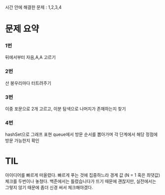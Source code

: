 시간 안에 해결한 문제 : 1,2,3,4

# 문제 요약

### 1번

뒤에서부터 자음,A,A 고르기

### 2번

산 봉우리마다 터트려주기

### 3번

이중 포문으로 2개 고르고,
이분 탐색으로 나머지가 존재하는지 찾기

### 4번

hashSet으로 그래프 표현
queue에서 방문 순서를 뽑아가며
각 단계에서 해당 정점에 방문 가능한지 확인

# TIL

아이디어를 빠르게 떠올렸다. 빠르게 푸는 것에 집중하느라 경계 값 (N = 1 혹은 최댓값) 체크를 두번이나 놓쳤다. 백준에서는 틀렸습니다가 뜨기 때문에 괜찮지만, 실전에서는 그렇지 않기 때문에 좀더 신경 써서 체크해야겠다.


